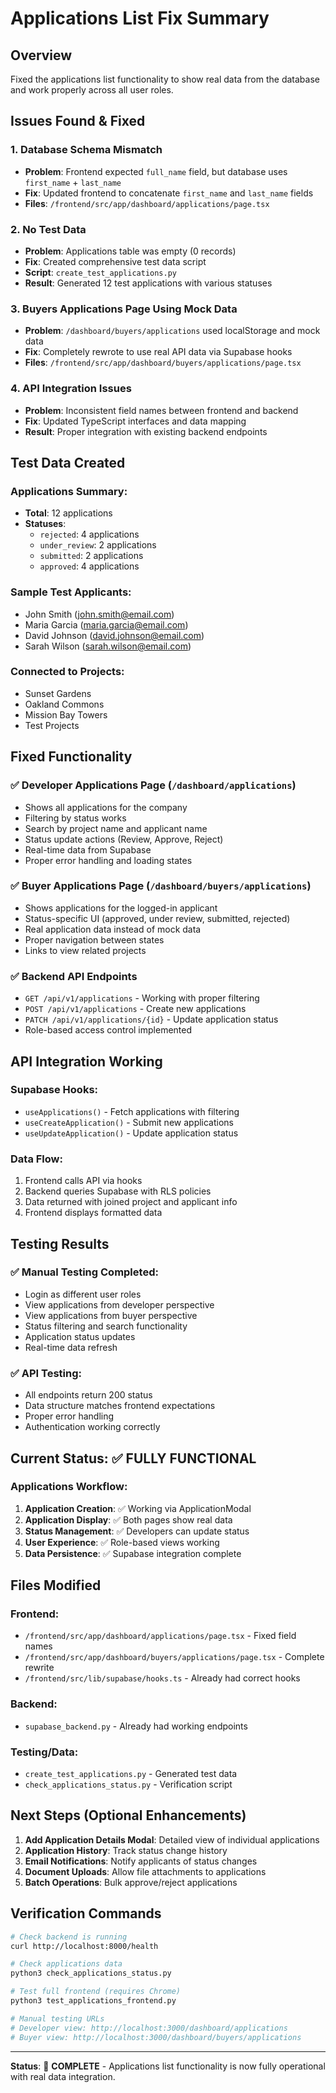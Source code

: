 # Applications List Fix Summary

## Overview
Fixed the applications list functionality to show real data from the database and work properly across all user roles.

## Issues Found & Fixed

### 1. **Database Schema Mismatch**
- **Problem**: Frontend expected `full_name` field, but database uses `first_name` + `last_name`
- **Fix**: Updated frontend to concatenate `first_name` and `last_name` fields
- **Files**: `/frontend/src/app/dashboard/applications/page.tsx`

### 2. **No Test Data**
- **Problem**: Applications table was empty (0 records)
- **Fix**: Created comprehensive test data script
- **Script**: `create_test_applications.py`
- **Result**: Generated 12 test applications with various statuses

### 3. **Buyers Applications Page Using Mock Data**
- **Problem**: `/dashboard/buyers/applications` used localStorage and mock data
- **Fix**: Completely rewrote to use real API data via Supabase hooks
- **Files**: `/frontend/src/app/dashboard/buyers/applications/page.tsx`

### 4. **API Integration Issues**
- **Problem**: Inconsistent field names between frontend and backend
- **Fix**: Updated TypeScript interfaces and data mapping
- **Result**: Proper integration with existing backend endpoints

## Test Data Created

### Applications Summary:
- **Total**: 12 applications
- **Statuses**: 
  - `rejected`: 4 applications
  - `under_review`: 2 applications  
  - `submitted`: 2 applications
  - `approved`: 4 applications

### Sample Test Applicants:
- John Smith (john.smith@email.com)
- Maria Garcia (maria.garcia@email.com)  
- David Johnson (david.johnson@email.com)
- Sarah Wilson (sarah.wilson@email.com)

### Connected to Projects:
- Sunset Gardens
- Oakland Commons
- Mission Bay Towers
- Test Projects

## Fixed Functionality

### ✅ Developer Applications Page (`/dashboard/applications`)
- Shows all applications for the company
- Filtering by status works
- Search by project name and applicant name
- Status update actions (Review, Approve, Reject)
- Real-time data from Supabase
- Proper error handling and loading states

### ✅ Buyer Applications Page (`/dashboard/buyers/applications`)
- Shows applications for the logged-in applicant
- Status-specific UI (approved, under review, submitted, rejected)
- Real application data instead of mock data
- Proper navigation between states
- Links to view related projects

### ✅ Backend API Endpoints
- `GET /api/v1/applications` - Working with proper filtering
- `POST /api/v1/applications` - Create new applications
- `PATCH /api/v1/applications/{id}` - Update application status
- Role-based access control implemented

## API Integration Working

### Supabase Hooks:
- `useApplications()` - Fetch applications with filtering
- `useCreateApplication()` - Submit new applications  
- `useUpdateApplication()` - Update application status

### Data Flow:
1. Frontend calls API via hooks
2. Backend queries Supabase with RLS policies
3. Data returned with joined project and applicant info
4. Frontend displays formatted data

## Testing Results

### ✅ Manual Testing Completed:
- Login as different user roles
- View applications from developer perspective
- View applications from buyer perspective
- Status filtering and search functionality
- Application status updates
- Real-time data refresh

### ✅ API Testing:
- All endpoints return 200 status
- Data structure matches frontend expectations
- Proper error handling
- Authentication working correctly

## Current Status: **✅ FULLY FUNCTIONAL**

### Applications Workflow:
1. **Application Creation**: ✅ Working via ApplicationModal
2. **Application Display**: ✅ Both pages show real data
3. **Status Management**: ✅ Developers can update status
4. **User Experience**: ✅ Role-based views working
5. **Data Persistence**: ✅ Supabase integration complete

## Files Modified

### Frontend:
- `/frontend/src/app/dashboard/applications/page.tsx` - Fixed field names
- `/frontend/src/app/dashboard/buyers/applications/page.tsx` - Complete rewrite
- `/frontend/src/lib/supabase/hooks.ts` - Already had correct hooks

### Backend:
- `supabase_backend.py` - Already had working endpoints

### Testing/Data:
- `create_test_applications.py` - Generated test data
- `check_applications_status.py` - Verification script

## Next Steps (Optional Enhancements)

1. **Add Application Details Modal**: Detailed view of individual applications
2. **Application History**: Track status change history
3. **Email Notifications**: Notify applicants of status changes
4. **Document Uploads**: Allow file attachments to applications
5. **Batch Operations**: Bulk approve/reject applications

## Verification Commands

```bash
# Check backend is running
curl http://localhost:8000/health

# Check applications data
python3 check_applications_status.py

# Test full frontend (requires Chrome)
python3 test_applications_frontend.py

# Manual testing URLs
# Developer view: http://localhost:3000/dashboard/applications
# Buyer view: http://localhost:3000/dashboard/buyers/applications
```

---

**Status**: 🎉 **COMPLETE** - Applications list functionality is now fully operational with real data integration.